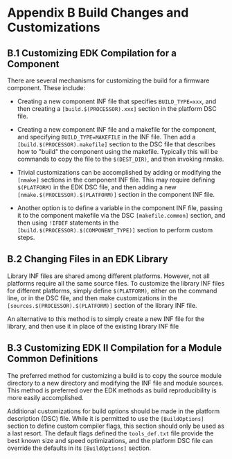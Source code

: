 <!--- @file
  Appendix B Build Changes and Customizations

  Copyright (c) 2007-2017, Intel Corporation. All rights reserved.<BR>

  Redistribution and use in source (original document form) and 'compiled'
  forms (converted to PDF, epub, HTML and other formats) with or without
  modification, are permitted provided that the following conditions are met:

  1) Redistributions of source code (original document form) must retain the
     above copyright notice, this list of conditions and the following
     disclaimer as the first lines of this file unmodified.

  2) Redistributions in compiled form (transformed to other DTDs, converted to
     PDF, epub, HTML and other formats) must reproduce the above copyright
     notice, this list of conditions and the following disclaimer in the
     documentation and/or other materials provided with the distribution.

  THIS DOCUMENTATION IS PROVIDED BY TIANOCORE PROJECT "AS IS" AND ANY EXPRESS OR
  IMPLIED WARRANTIES, INCLUDING, BUT NOT LIMITED TO, THE IMPLIED WARRANTIES OF
  MERCHANTABILITY AND FITNESS FOR A PARTICULAR PURPOSE ARE DISCLAIMED. IN NO
  EVENT SHALL TIANOCORE PROJECT  BE LIABLE FOR ANY DIRECT, INDIRECT, INCIDENTAL,
  SPECIAL, EXEMPLARY, OR CONSEQUENTIAL DAMAGES (INCLUDING, BUT NOT LIMITED TO,
  PROCUREMENT OF SUBSTITUTE GOODS OR SERVICES; LOSS OF USE, DATA, OR PROFITS;
  OR BUSINESS INTERRUPTION) HOWEVER CAUSED AND ON ANY THEORY OF LIABILITY,
  WHETHER IN CONTRACT, STRICT LIABILITY, OR TORT (INCLUDING NEGLIGENCE OR
  OTHERWISE) ARISING IN ANY WAY OUT OF THE USE OF THIS DOCUMENTATION, EVEN IF
  ADVISED OF THE POSSIBILITY OF SUCH DAMAGE.

-->

# Appendix B Build Changes and Customizations

## B.1 Customizing EDK Compilation for a Component

There are several mechanisms for customizing the build for a firmware
component. These include:

* Creating a new component INF file that specifies `BUILD_TYPE=xxx`, and then
  creating a `[build.$(PROCESSOR).xxx]` section in the platform DSC file.

* Creating a new component INF file and a makefile for the component, and
  specifying `BUILD_TYPE=MAKEFILE` in the INF file. Then add a
  `[build.$(PROCESSOR).makefile]` section to the DSC file that describes how to
  "build" the component using the makefile. Typically this will be commands to
  copy the file to the `$(DEST_DIR)`, and then invoking nmake.

* Trivial customizations can be accomplished by adding or modifying the
  `[nmake]` sections in the component INF file. This may require defining
  `$(PLATFORM)` in the EDK DSC file, and then adding a new
  `[nmake.$(PROCESSOR).$(PLATFORM)]` section in the component INF file.

* Another option is to define a variable in the component INF file, passing it
  to the component makefile via the DSC `[makefile.common]` section, and then
  using `!IFDEF` statements in the `[build.$(PROCESSOR).$(COMPONENT_TYPE)]`
  section to perform custom steps.

## B.2 Changing Files in an EDK Library

Library INF files are shared among different platforms. However, not all
platforms require all the same source files. To customize the library INF files
for different platforms, simply define `$(PLATFORM)`, either on the command
line, or in the DSC file, and then make customizations in the
`[sources.$(PROCESSOR).$(PLATFORM)]` section of the library INF file.

An alternative to this method is to simply create a new INF file for the
library, and then use it in place of the existing library INF file

## B.3 Customizing EDK II Compilation for a Module Common Definitions

The preferred method for customizing a build is to copy the source module
directory to a new directory and modifying the INF file and module sources.
This method is preferred over the EDK methods as build reproducibility is more
easily accomplished.

Additional customizations for build options should be made in the platform
description (DSC) file. While it is permitted to use the `[BuildOptions]`
section to define custom compiler flags, this section should only be used as a
last resort. The default flags defined the `tools_def.txt` file provide the best
known size and speed optimizations, and the platform DSC file can override the
defaults in its `[BuildOptions]` section.

